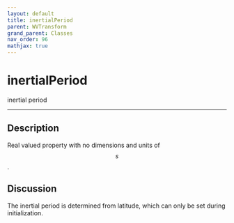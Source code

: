 ```yaml
---
layout: default
title: inertialPeriod
parent: WVTransform
grand_parent: Classes
nav_order: 96
mathjax: true
---
```


#  inertialPeriod

inertial period


---

## Description
Real valued property with no dimensions and units of $$s$$.

## Discussion

The inertial period is determined from latitude, which can only be set during initialization.

